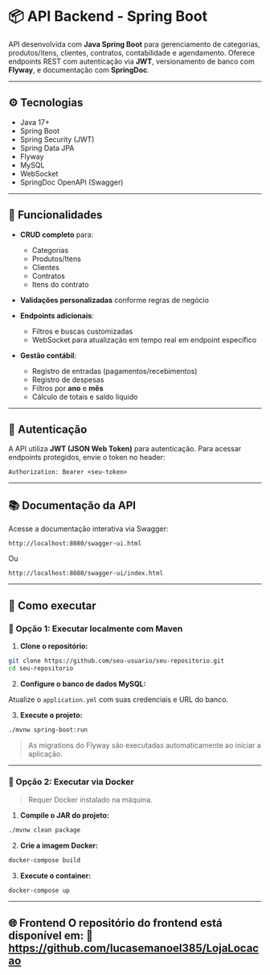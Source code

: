 # 📦 API Backend - Spring Boot

API desenvolvida com **Java Spring Boot** para gerenciamento de categorias, produtos/itens, clientes, contratos, contabilidade e agendamento. Oferece endpoints REST com autenticação via **JWT**, versionamento de banco com **Flyway**, e documentação com **SpringDoc**.

---

## ⚙️ Tecnologias

- Java 17+
- Spring Boot
- Spring Security (JWT)
- Spring Data JPA
- Flyway
- MySQL
- WebSocket
- SpringDoc OpenAPI (Swagger)

---

## 🚀 Funcionalidades

- **CRUD completo** para:
  - Categorias
  - Produtos/Itens
  - Clientes
  - Contratos
  - Itens do contrato

- **Validações personalizadas** conforme regras de negócio

- **Endpoints adicionais**:
  - Filtros e buscas customizadas
  - WebSocket para atualização em tempo real em endpoint específico

- **Gestão contábil**:
  - Registro de entradas (pagamentos/recebimentos)
  - Registro de despesas
  - Filtros por **ano** e **mês**
  - Cálculo de totais e saldo líquido

---

## 🔐 Autenticação

A API utiliza **JWT (JSON Web Token)** para autenticação. Para acessar endpoints protegidos, envie o token no header:

```
Authorization: Bearer <seu-token>
```

---

## 📚 Documentação da API

Acesse a documentação interativa via Swagger:

```
http://localhost:8080/swagger-ui.html
```

Ou

```
http://localhost:8080/swagger-ui/index.html
```

---

## 🧪 Como executar

### 📍 Opção 1: Executar localmente com Maven

1. **Clone o repositório:**

```bash
git clone https://github.com/seu-usuario/seu-repositorio.git
cd seu-repositorio
```

2. **Configure o banco de dados MySQL:**

Atualize o `application.yml` com suas credenciais e URL do banco.

3. **Execute o projeto:**

```bash
./mvnw spring-boot:run
```

> As migrations do Flyway são executadas automaticamente ao iniciar a aplicação.

---

### 🐳 Opção 2: Executar via Docker

> Requer Docker instalado na máquina.

1. **Compile o JAR do projeto:**

```bash
./mvnw clean package
```

2. **Crie a imagem Docker:**

```bash
docker-compose build
```

3. **Execute o container:**

```bash
docker-compose up
```
---

🌐 Frontend
O repositório do frontend está disponível em:
🔗 https://github.com/lucasemanoel385/LojaLocacao
---

